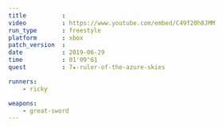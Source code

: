 ```yaml
---
title          :
video          : https://www.youtube.com/embed/C49f20h8JMM
run_type       : freestyle
platform       : xbox
patch_version  :
date           : 2019-06-29
time           : 01'09"61
quest          : 7★-ruler-of-the-azure-skies

runners:
    - ricky

weapons:
    - great-sword
---
```

